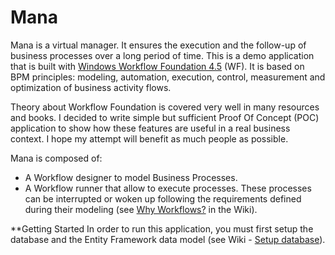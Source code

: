 # Mana
Mana is a virtual manager. It ensures the execution and the follow-up of business processes over a long period of time. This is a demo application that is built with [Windows Workflow Foundation 4.5](https://msdn.microsoft.com/en-us/library/ee342461.aspx) (WF). It is based on BPM principles: modeling, automation, execution, control, measurement and optimization of business activity flows.

Theory about Workflow Foundation is covered very well in many resources and books. I decided to write simple but sufficient Proof Of Concept (POC) application to show how these features are useful in a real business context. I hope my attempt will benefit as much people as possible.

Mana is composed of:
 - A Workflow designer to model Business Processes.
 - A Workflow runner that allow to execute processes. These processes can be interrupted or woken up following the requirements defined during their modeling (see [Why Workflows?](https://github.com/uni1PBN/Mana/wiki/Why-Workflows) in the Wiki).

**Getting Started
In order to run this application, you must first setup the database and the Entity Framework data model (see Wiki - [Setup database](https://github.com/uni1PBN/Mana/wiki/Setup-Database)).
